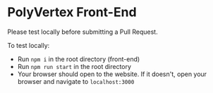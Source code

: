 # PolyVertex Front-End
Please test locally before submitting a Pull Request.

To test locally:
- Run `npm i` in the root directory (front-end)
- Run `npm run start` in the root directory
- Your browser should open to the website. If it doesn't, open your browser and navigate to `localhost:3000`
